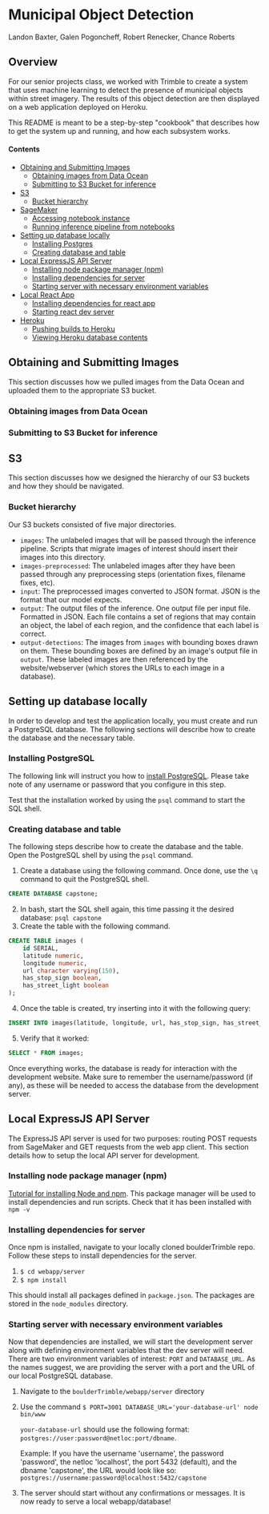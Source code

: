# Municipal Object Detection 
Landon Baxter, Galen Pogoncheff, Robert Renecker, Chance Roberts 

## Overview
For our senior projects class, we worked with Trimble to create a system that uses machine learning to detect the presence of municipal objects within street imagery. The results of this object detection are then displayed on a web application deployed on Heroku. 

This README is meant to be a step-by-step "cookbook" that describes how to get the system up and running, and how each subsystem works. 

#### Contents
- [Obtaining and Submitting Images](#images)
  * [Obtaining images from Data Ocean](#obtain)
  * [Submitting to S3 Bucket for inference](#submit)
- [S3](#s3)
  * [Bucket hierarchy](#hierarchy) 
- [SageMaker](#sagemaker) 
  * [Accessing notebook instance](#accessnb)
  * [Running inference pipeline from notebooks](#inference)
- [Setting up database locally](#database)
  * [Installing Postgres](#installpg) 
  * [Creating database and table](#createdb)
- [Local ExpressJS API Server](#server)  
  * [Installing node package manager (npm)](#npm) 
  * [Installing dependencies for server](#backenddependencies)
  * [Starting server with necessary environment variables](#startserver)
- [Local React App](#react)  
  * [Installing dependencies for react app](#reactdependencies)
  * [Starting react dev server](#startreact)  
- [Heroku](#heroku)
  * [Pushing builds to Heroku](#pushheroku)
  * [Viewing Heroku database contents](#dbheroku)


<a name="images"></a>
## Obtaining and Submitting Images  
This section discusses how we pulled images from the Data Ocean and uploaded them to the appropriate S3 bucket.    

<a name="obtain"></a>
### Obtaining images from Data Ocean  

<a name="submit"></a>
### Submitting to S3 Bucket for inference   


<a name="s3"></a>
## S3   
This section discusses how we designed the hierarchy of our S3 buckets and how they should be navigated.     

<a name="hierarchy"></a>
### Bucket hierarchy  
Our S3 buckets consisted of five major directories.  
- ```images```: The unlabeled images that will be passed through the inference pipeline. Scripts that migrate images of interest should insert their images into this directory.  
- ```images-preprocessed```: The unlabeled images after they have been passed through any preprocessing steps (orientation fixes, filename fixes, etc).  
- ```input```: The preprocessed images converted to JSON format. JSON is the format that our model expects.  
- ```output```: The output files of the inference. One output file per input file. Formatted in JSON. Each file contains a set of regions that may contain an object, the label of each region, and the confidence that each label is correct.   
- ```output-detections```: The images from ```images``` with bounding boxes drawn on them. These bounding boxes are defined by an image's output file in ```output```. These labeled images are then referenced by the website/webserver (which stores the URLs to each image in a database).   

<a name="database"></a>
## Setting up database locally  
In order to develop and test the application locally, you must create and run a PostgreSQL database. The following sections will describe how to create the database and the necessary table. 

<a name="installpg"></a>
### Installing PostgreSQL 
The following link will instruct you how to [install PostgreSQL](https://www.postgresql.org/download/). Please take note of any username or password that you configure in this step.  

Test that the installation worked by using the ```psql``` command to start the SQL shell. 

<a name="createdb"></a>
### Creating database and table
The following steps describe how to create the database and the table. Open the PostgreSQL shell by using the ```psql``` command.  
1. Create a database using the following command. Once done, use the ```\q``` command to quit the PostgreSQL shell.
~~~sql 
CREATE DATABASE capstone;
~~~  
2. In bash, start the SQL shell again, this time passing it the desired database: ```psql capstone``` 
3. Create the table with the following command.  
~~~sql 
CREATE TABLE images (
    id SERIAL,
    latitude numeric,
    longitude numeric,
    url character varying(150),
    has_stop_sign boolean,
    has_street_light boolean
); 
~~~ 
4. Once the table is created, try inserting into it with the following query: 
~~~sql 
INSERT INTO images(latitude, longitude, url, has_stop_sign, has_street_light) VALUES(-10.123, -12.001, 'img.example.com', false, true);
~~~ 
5. Verify that it worked: 
~~~sql 
SELECT * FROM images;
~~~ 

Once everything works, the database is ready for interaction with the development website. Make sure to remember the username/password (if any), as these will be needed to access the database from the development server. 


<a name="server"></a>
## Local ExpressJS API Server 
The ExpressJS API server is used for two purposes: routing POST requests from SageMaker and GET requests from the web app client. This section details how to setup the local API server for development.  

<a name="npm"></a>
### Installing node package manager (npm) 
[Tutorial for installing Node and npm](https://www.npmjs.com/get-npm). This package manager will be used to install dependencies and run scripts. Check that it has been installed with ```npm -v``` 

<a name="backenddependencies"></a>
### Installing dependencies for server 
Once npm is installed, navigate to your locally cloned boulderTrimble repo. Follow these steps to install dependencies for the server. 
1. ```$ cd webapp/server```  
2. ```$ npm install```  

This should install all packages defined in ```package.json```. The packages are stored in the ```node_modules``` directory.

<a name="startserver"></a>
### Starting server with necessary environment variables
Now that dependencies are installed, we will start the development server along with defining environment variables that the dev server will need. There are two environment variables of interest: ```PORT``` and ```DATABASE_URL```. As the names suggest, we are providing the server with a port and the URL of our local PostgreSQL database.

1. Navigate to the ``` boulderTrimble/webapp/server ``` directory 
2. Use the command ```$ PORT=3001 DATABASE_URL='your-database-url' node bin/www``` 

   ```your-database-url``` should use the following format: ```postgres://user:password@netloc:port/dbname```.  
   
   Example: If you have the username 'username', the password 'password', the netloc 'localhost', the port 5432 (default), and the dbname 'capstone', the URL would look like so: ```postgres://username:password@localhost:5432/capstone```  
   
3. The server should start without any confirmations or messages. It is now ready to serve a local webapp/database!
